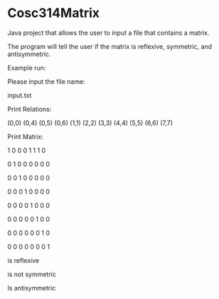 # Cosc314Matrix
Java project that allows the user to input a file that contains a matrix.

The program will tell the user if the matrix is reflexive, symmetric, and antisymmetric.  

Example run:

Please input the file name:

input.txt

Print Relations:

(0,0) (0,4) (0,5) (0,6) (1,1) (2,2) (3,3) (4,4) (5,5) (6,6) (7,7) 

Print Matrix:

1 0 0 0 1 1 1 0 

0 1 0 0 0 0 0 0 

0 0 1 0 0 0 0 0 

0 0 0 1 0 0 0 0 

0 0 0 0 1 0 0 0 

0 0 0 0 0 1 0 0 

0 0 0 0 0 0 1 0 

0 0 0 0 0 0 0 1 

is reflexive

is not symmetric

Is antisymmetric
